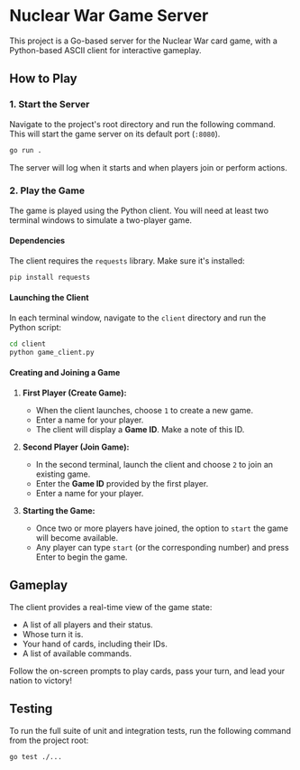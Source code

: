 # Nuclear War Game Server

This project is a Go-based server for the Nuclear War card game, with a Python-based ASCII client for interactive gameplay.

## How to Play

### 1. Start the Server

Navigate to the project's root directory and run the following command. This will start the game server on its default port (`:8080`).

```sh
go run .
```

The server will log when it starts and when players join or perform actions.

### 2. Play the Game

The game is played using the Python client. You will need at least two terminal windows to simulate a two-player game.

#### Dependencies

The client requires the `requests` library. Make sure it's installed:

```sh
pip install requests
```

#### Launching the Client

In each terminal window, navigate to the `client` directory and run the Python script:

```sh
cd client
python game_client.py
```

#### Creating and Joining a Game

1.  **First Player (Create Game):**
    *   When the client launches, choose `1` to create a new game.
    *   Enter a name for your player.
    *   The client will display a **Game ID**. Make a note of this ID.

2.  **Second Player (Join Game):**
    *   In the second terminal, launch the client and choose `2` to join an existing game.
    *   Enter the **Game ID** provided by the first player.
    *   Enter a name for your player.

3.  **Starting the Game:**
    *   Once two or more players have joined, the option to `start` the game will become available.
    *   Any player can type `start` (or the corresponding number) and press Enter to begin the game.

## Gameplay

The client provides a real-time view of the game state:
*   A list of all players and their status.
*   Whose turn it is.
*   Your hand of cards, including their IDs.
*   A list of available commands.

Follow the on-screen prompts to play cards, pass your turn, and lead your nation to victory!

## Testing

To run the full suite of unit and integration tests, run the following command from the project root:

```sh
go test ./...
```
